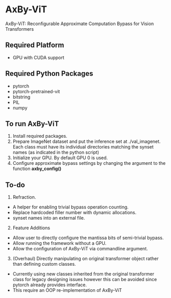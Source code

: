 # AxBy-ViT
AxBy-ViT: Reconfigurable Approximate Computation Bypass for Vision Transformers

## Required Platform
 - GPU with CUDA support

## Required Python Packages
 - pytorch
 - pytorch-pretrained-vit
 - bitstring
 - PIL
 - numpy

## To run AxBy-ViT
 1. Install required packages.
 2. Prepare ImageNet dataset and put the inference set at ./val_imagenet. Each class must have its individual directories matching the synset names (as indicated in the python script)
 3. Initialize your GPU. By default GPU 0 is used.
 4. Configure approximate bypass settings by changing the argument to the function **axby_config()**

## To-do
 1. Refraction.
   - A helper for enabling trivial bypass operation counting.
   - Replace hardcoded filler number with dynamic allocations.
   - synset names into an external file.
 2. Feature Additions
   - Allow user to directly configure the mantissa bits of semi-trivial bypass.
   - Allow running the framework without a GPU.
   - Allow the configuration of AxBy-ViT via commandline argument.
 3. (Overhaul) Directly manipulating on original transformer object rather than defining custom classes.
   - Currently using new classes inherited from the original transformer class for legacy designing issues however this can be avoided since pytorch already provides interface.
   - This require an OOP re-implementation of AxBy-ViT 

